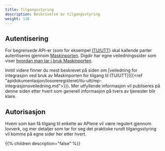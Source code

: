 ```yaml
---
title: Tilgangsstyring
description: Beskrivelse av tilgangsstyring
weight: 110
---
```


## Autentisering

For begrensede API-er (som for eksempel [ITU/UTT](../../apidokumentasjon/losoreregisteret/itu-utt/)) skal kallende parter autentiseres gjennom [Maskinporten](https://docs.digdir.no/maskinporten_overordnet.html).
Digdir har egne veiledningssider som viser [hvordan man tar i bruk Maskinporten](https://samarbeid.digdir.no/maskinporten/ta-i-bruk-maskinporten/97).

Inntil videre finner du mest beskrevet på siden om [veiledning for integrasjon ved bruk av Maskinporten for tilgang til ITU/UTT]({{<ref "apidokumentasjon/losoreregisteret/itu-utt/mp-integrasjonsveiledning.md">}}).
Mer utfyllende informasjon vil publiseres på denne siden etter hvert som generell informasjon på tvers av tjenester blir klare.

## Autorisasjon

Hvem som kan få tilgang til enkelte av APIene vil være regulert gjennom lovverk, og mer detaljer som tar for seg det praktiske rundt tilgangsstyring vil komme på egne sider her etter hvert.

{{% children description="false" %}}
